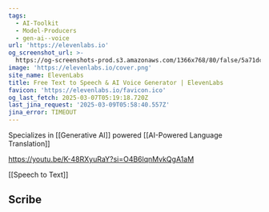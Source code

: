 ```yaml
---
tags:
  - AI-Toolkit
  - Model-Producers
  - gen-ai--voice
url: 'https://elevenlabs.io'
og_screenshot_url: >-
  https://og-screenshots-prod.s3.amazonaws.com/1366x768/80/false/5a71dcde353b55d61e94cc95e882ff08f1bd95fb9c9cd913d5e61e64d300b0ce.jpeg
image: 'https://elevenlabs.io/cover.png'
site_name: ElevenLabs
title: Free Text to Speech & AI Voice Generator | ElevenLabs
favicon: 'https://elevenlabs.io/favicon.ico'
og_last_fetch: 2025-03-07T05:19:18.720Z
last_jina_request: '2025-03-09T05:58:40.557Z'
jina_error: TIMEOUT
---
```

Specializes in [[Generative AI]] powered [[AI-Powered Language Translation]]

https://youtu.be/K-48RXyuRaY?si=O4B6lqnMvkQgA1aM

[[Speech to Text]]

## Scribe
